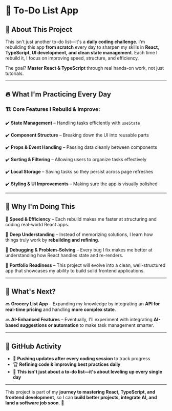 # 📝 To-Do List App

## 🚀 About This Project

This isn't just another to-do list—it's a **daily coding challenge**. I'm rebuilding this app **from scratch** every day to sharpen my skills in **React, TypeScript, UI development, and clean state management**. Each time I rebuild it, I focus on improving speed, structure, and efficiency.

The goal? **Master React & TypeScript** through real hands-on work, not just tutorials.

---

## 🔥 What I'm Practicing Every Day

### 🏗️ Core Features I Rebuild & Improve:

✔️ **State Management** – Handling tasks efficiently with `useState`

✔️ **Component Structure** – Breaking down the UI into reusable parts

✔️ **Props & Event Handling** – Passing data cleanly between components

✔️ **Sorting & Filtering** – Allowing users to organize tasks effectively

✔️ **Local Storage** – Saving tasks so they persist across page refreshes

✔️ **Styling & UI Improvements** – Making sure the app is visually polished

---

## 🎯 Why I'm Doing This

🔹 **Speed & Efficiency** – Each rebuild makes me faster at structuring and coding real-world React apps.

🔹 **Deep Understanding** – Instead of memorizing solutions, I learn how things truly work by **rebuilding and refining**.

🔹 **Debugging & Problem-Solving** – Every bug I fix makes me better at understanding how React handles state and re-renders.

🔹 **Portfolio Readiness** – This project will evolve into a clean, well-structured app that showcases my ability to build solid frontend applications.

---

## 🚀 What's Next?

🔜 **Grocery List App** – Expanding my knowledge by integrating an **API for real-time pricing** and handling **more complex state**.

🔜 **AI-Enhanced Features** – Eventually, I'll experiment with integrating **AI-based suggestions or automation** to make task management smarter.

---

## 📂 GitHub Activity

- 🔄 **Pushing updates after every coding session** to track progress
- 🏆 **Refining code & improving best practices daily**
- 📌 **This isn't just about a to-do list—it's about leveling up every single day**

---

This project is part of my **journey to mastering React, TypeScript, and frontend development**, so I can **build better projects, integrate AI, and land a software job soon**. 🚀
